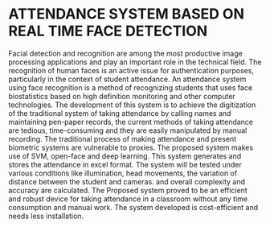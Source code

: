 # ATTENDANCE SYSTEM BASED ON REAL TIME FACE DETECTION
Facial detection and recognition are among the most productive image processing applications and play an important role in the technical field. The recognition of human faces is an active issue for authentication purposes, particularly in the context of student attendance. An attendance system using face recognition is a method of recognizing students that uses face biostatistics based on high definition monitoring and other computer technologies. The development of this system is to achieve the digitization of the traditional system of taking attendance by calling names and maintaining pen-paper records, the current methods of taking attendance are tedious, time-consuming and they are easily manipulated by manual recording. The traditional process of making attendance and present biometric systems are vulnerable to proxies. The proposed system makes use of SVM, open-face and deep learning. This system generates and stores the attendance in excel format. The system will be tested under various conditions like illumination, head movements, the variation of distance between the student and cameras. and overall complexity and accuracy are calculated. The Proposed system proved to be an efficient and robust device for taking attendance in a classroom without any time consumption and manual work. The system developed is cost-efficient and needs less installation.
